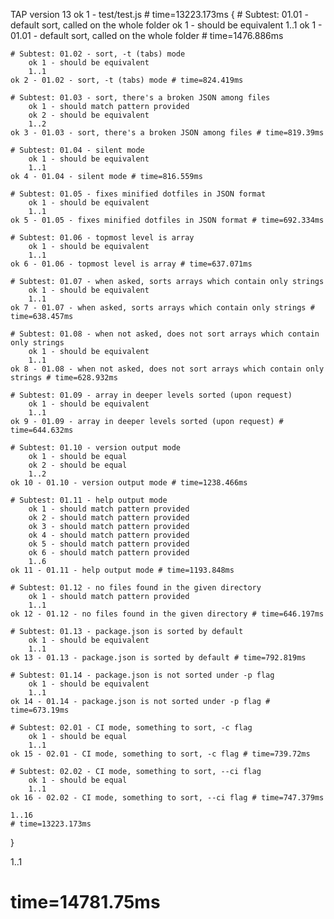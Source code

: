 TAP version 13
ok 1 - test/test.js # time=13223.173ms {
    # Subtest: 01.01 - default sort, called on the whole folder
        ok 1 - should be equivalent
        1..1
    ok 1 - 01.01 - default sort, called on the whole folder # time=1476.886ms
    
    # Subtest: 01.02 - sort, -t (tabs) mode
        ok 1 - should be equivalent
        1..1
    ok 2 - 01.02 - sort, -t (tabs) mode # time=824.419ms
    
    # Subtest: 01.03 - sort, there's a broken JSON among files
        ok 1 - should match pattern provided
        ok 2 - should be equivalent
        1..2
    ok 3 - 01.03 - sort, there's a broken JSON among files # time=819.39ms
    
    # Subtest: 01.04 - silent mode
        ok 1 - should be equivalent
        1..1
    ok 4 - 01.04 - silent mode # time=816.559ms
    
    # Subtest: 01.05 - fixes minified dotfiles in JSON format
        ok 1 - should be equivalent
        1..1
    ok 5 - 01.05 - fixes minified dotfiles in JSON format # time=692.334ms
    
    # Subtest: 01.06 - topmost level is array
        ok 1 - should be equivalent
        1..1
    ok 6 - 01.06 - topmost level is array # time=637.071ms
    
    # Subtest: 01.07 - when asked, sorts arrays which contain only strings
        ok 1 - should be equivalent
        1..1
    ok 7 - 01.07 - when asked, sorts arrays which contain only strings # time=638.457ms
    
    # Subtest: 01.08 - when not asked, does not sort arrays which contain only strings
        ok 1 - should be equivalent
        1..1
    ok 8 - 01.08 - when not asked, does not sort arrays which contain only strings # time=628.932ms
    
    # Subtest: 01.09 - array in deeper levels sorted (upon request)
        ok 1 - should be equivalent
        1..1
    ok 9 - 01.09 - array in deeper levels sorted (upon request) # time=644.632ms
    
    # Subtest: 01.10 - version output mode
        ok 1 - should be equal
        ok 2 - should be equal
        1..2
    ok 10 - 01.10 - version output mode # time=1238.466ms
    
    # Subtest: 01.11 - help output mode
        ok 1 - should match pattern provided
        ok 2 - should match pattern provided
        ok 3 - should match pattern provided
        ok 4 - should match pattern provided
        ok 5 - should match pattern provided
        ok 6 - should match pattern provided
        1..6
    ok 11 - 01.11 - help output mode # time=1193.848ms
    
    # Subtest: 01.12 - no files found in the given directory
        ok 1 - should match pattern provided
        1..1
    ok 12 - 01.12 - no files found in the given directory # time=646.197ms
    
    # Subtest: 01.13 - package.json is sorted by default
        ok 1 - should be equivalent
        1..1
    ok 13 - 01.13 - package.json is sorted by default # time=792.819ms
    
    # Subtest: 01.14 - package.json is not sorted under -p flag
        ok 1 - should be equivalent
        1..1
    ok 14 - 01.14 - package.json is not sorted under -p flag # time=673.19ms
    
    # Subtest: 02.01 - CI mode, something to sort, -c flag
        ok 1 - should be equal
        1..1
    ok 15 - 02.01 - CI mode, something to sort, -c flag # time=739.72ms
    
    # Subtest: 02.02 - CI mode, something to sort, --ci flag
        ok 1 - should be equal
        1..1
    ok 16 - 02.02 - CI mode, something to sort, --ci flag # time=747.379ms
    
    1..16
    # time=13223.173ms
}

1..1
# time=14781.75ms
